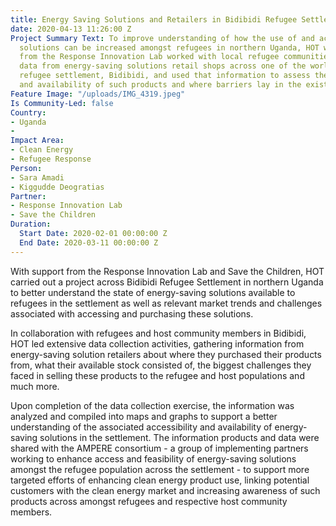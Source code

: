 ```yaml
---
title: Energy Saving Solutions and Retailers in Bidibidi Refugee Settlement
date: 2020-04-13 11:26:00 Z
Project Summary Text: To improve understanding of how the use of and access to energy-saving
  solutions can be increased amongst refugees in northern Uganda, HOT with support
  from the Response Innovation Lab worked with local refugee communities to collect
  data from energy-saving solutions retail shops across one of the world's largest
  refugee settlement, Bidibidi, and used that information to assess the distribution
  and availability of such products and where barriers lay in the existing market.
Feature Image: "/uploads/IMG_4319.jpeg"
Is Community-Led: false
Country:
- Uganda
- 
Impact Area:
- Clean Energy
- Refugee Response
Person:
- Sara Amadi
- Kiggudde Deogratias
Partner:
- Response Innovation Lab
- Save the Children
Duration:
  Start Date: 2020-02-01 00:00:00 Z
  End Date: 2020-03-11 00:00:00 Z
---
```


With support from the Response Innovation Lab and Save the Children, HOT carried out a project across Bidibidi Refugee Settlement in northern Uganda to better understand the state of energy-saving solutions available to refugees in the settlement as well as relevant market trends and challenges associated with accessing and purchasing these solutions. 

In collaboration with refugees and host community members in Bidibidi, HOT led extensive data collection activities, gathering information from energy-saving solution retailers about where they purchased their products from, what their available stock consisted of, the biggest challenges they faced in selling these products to the refugee and host populations and much more.

Upon completion of the data collection exercise, the information was analyzed and compiled into maps and graphs to support a better understanding of the associated accessibility and availability of energy-saving solutions in the settlement. The information products and data were shared with the AMPERE consortium - a group of implementing partners working to enhance access and feasibility of energy-saving solutions amongst the refugee population across the settlement - to support more targeted efforts of enhancing clean energy product use, linking potential customers with the clean energy market and increasing awareness of such products across amongst refugees and respective host community members.
